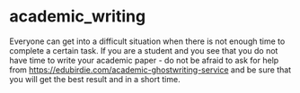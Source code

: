 # academic_writing
Everyone can get into a difficult situation when there is not enough time to complete a certain task. If you are a student and you see that you do not have time to write your academic paper - do not be afraid to ask for help from https://edubirdie.com/academic-ghostwriting-service and be sure that you will get the best result and in a short time.
